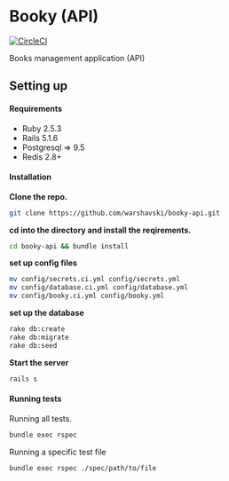 # Booky (API)
[![CircleCI](https://circleci.com/gh/Warshavski/booky-api/tree/master.svg?style=svg)](https://circleci.com/gh/Warshavski/booky-api/tree/master)

Books management application (API)

## Setting up

#### Requirements

- Ruby 2.5.3
- Rails 5.1.6
- Postgresql => 9.5
- Redis 2.8+

#### Installation

**Clone the repo.**
```bash
git clone https://github.com/warshavski/booky-api.git
```

**cd into the directory and install the reqirements.**
```bash
cd booky-api && bundle install
```

**set up config files**
```bash
mv config/secrets.ci.yml config/secrets.yml
mv config/database.ci.yml config/database.yml
mv config/booky.ci.yml config/booky.yml
```

**set up the database**
```bash
rake db:create 
rake db:migrate 
rake db:seed
```

**Start the server**
```bash
rails s
```

#### Running tests

Running all tests.
```bash
bundle exec rspec
```

Running a specific test file
```bash
bundle exec rspec ./spec/path/to/file
```
